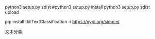 python3 setup.py sdist
#python3 setup.py install
python3 setup.py sdist upload


pip install tkitTextClassification  -i https://pypi.org/simple/


文本分类